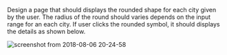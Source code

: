 Design a page that should displays the rounded shape for each city given by the user. The radius of the round should varies depends on the input range for an each city. If user clicks the rounded symbol, it should displays the details as shown below.




![screenshot from 2018-08-06 20-24-58](https://user-images.githubusercontent.com/17880433/43724290-32e85edc-99b7-11e8-83e2-970242f7cd13.png)

